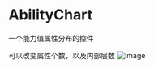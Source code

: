 # AbilityChart
一个能力值属性分布的控件

可以改变属性个数，以及内部层数
![image](https://raw.githubusercontent.com/jiefly/AbilityChart/master/app/src/main/res/drawable/Screenshot_20160521-180328.png)
